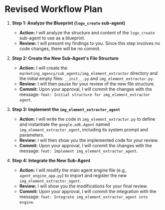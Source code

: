 # Revised Workflow Plan

1.  **Step 1: Analyze the Blueprint (`logo_create` sub-agent)**
    *   **Action:** I will analyze the structure and content of the `logo_create` sub-agent to use as a blueprint.
    *   **Review:** I will present my findings to you. Since this step involves no code changes, there will be no commit.

2.  **Step 2: Create the New Sub-Agent's File Structure**
    *   **Action:** I will create the `marketing_agency/sub_agents/img_element_extractor` directory and the initial empty files: `__init__.py` and `img_element_extractor.py`.
    *   **Review:** I will then pause for your review of the new file structure.
    *   **Commit:** Upon your approval, I will commit the changes with the message: `feat: Initial structure for img_element_extractor agent`.

3.  **Step 3: Implement the `img_element_extractor_agent`**
    *   **Action:** I will write the code in `img_element_extractor.py` to define and instantiate the `google.adk.Agent` named `img_element_extractor_agent`, including its system prompt and parameters.
    *   **Review:** I will then show you the implemented code for your review.
    *   **Commit:** Upon your approval, I will commit the changes with the message: `feat: Implement img_element_extractor_agent`.

4.  **Step 4: Integrate the New Sub-Agent**
    *   **Action:** I will modify the main agent engine file (e.g., `agent_engine_app.py`) to import and register the new `img_element_extractor_agent`.
    *   **Review:** I will show you the modifications for your final review.
    *   **Commit:** Upon your approval, I will commit the integration with the message: `feat: Integrate img_element_extractor_agent into engine`.
